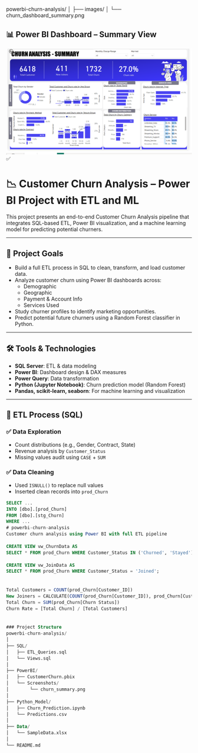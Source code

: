 powerbi-churn-analysis/
│
├── images/
│   └── churn_dashboard_summary.png

## 📊 Power BI Dashboard – Summary View

![Churn Dashboard](churn_dashboard_summary.PNG) ✅




# 📉 Customer Churn Analysis – Power BI Project with ETL and ML

This project presents an end-to-end Customer Churn Analysis pipeline that integrates SQL-based ETL, Power BI visualization, and a machine learning model for predicting potential churners.

---

## 🚀 Project Goals

- Build a full ETL process in SQL to clean, transform, and load customer data.
- Analyze customer churn using Power BI dashboards across:
  - Demographic
  - Geographic
  - Payment & Account Info
  - Services Used
- Study churner profiles to identify marketing opportunities.
- Predict potential future churners using a Random Forest classifier in Python.

---

## 🛠 Tools & Technologies

- **SQL Server**: ETL & data modeling
- **Power BI**: Dashboard design & DAX measures
- **Power Query**: Data transformation
- **Python (Jupyter Notebook)**: Churn prediction model (Random Forest)
- **Pandas, scikit-learn, seaborn**: For machine learning and visualization

---

## 🔄 ETL Process (SQL)

### ✅ Data Exploration
- Count distributions (e.g., Gender, Contract, State)
- Revenue analysis by `Customer_Status`
- Missing values audit using `CASE` + `SUM`

 ### ✅ Data Cleaning
- Used `ISNULL()` to replace null values
- Inserted clean records into `prod_Churn`

```sql
SELECT ...
INTO [dbo].[prod_Churn]
FROM [dbo].[stg_Churn]
WHERE ...
# powerbi-churn-analysis
Customer churn analysis using Power BI with full ETL pipeline

CREATE VIEW vw_ChurnData AS 
SELECT * FROM prod_Churn WHERE Customer_Status IN ('Churned', 'Stayed');

CREATE VIEW vw_JoinData AS 
SELECT * FROM prod_Churn WHERE Customer_Status = 'Joined';


Total Customers = COUNT(prod_Churn[Customer_ID])
New Joiners = CALCULATE(COUNT(prod_Churn[Customer_ID]), prod_Churn[Customer_Status] = "Joined")
Total Churn = SUM(prod_Churn[Churn Status])
Churn Rate = [Total Churn] / [Total Customers]


### Project Structure
powerbi-churn-analysis/
│
├── SQL/
│   ├── ETL_Queries.sql
│   └── Views.sql
│
├── PowerBI/
│   ├── CustomerChurn.pbix
│   └── Screenshots/
│        └── churn_summary.png
│
├── Python_Model/
│   ├── Churn_Prediction.ipynb
│   └── Predictions.csv
│
├── Data/
│   └── SampleData.xlsx
│
└── README.md

